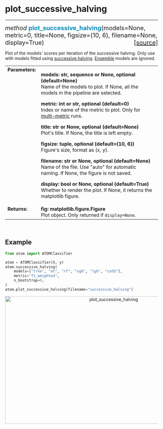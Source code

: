 # plot_successive_halving
-------------------------

<div style="font-size:20px">
<em>method</em> <strong style="color:#008AB8">plot_successive_halving</strong>(models=None,
metric=0, title=None, figsize=(10, 6), filename=None, display=True)
<span style="float:right">
<a href="https://github.com/tvdboom/ATOM/blob/master/atom/plots.py#L738">[source]</a>
</span>
</div>

Plot of the models' scores per iteration of the successive
halving. Only use with models fitted using [successive halving](../../../user_guide/training/#successive-halving).
[Ensemble](../../../user_guide/models/#ensembles) models are
ignored.

<table style="font-size:16px">
<tr>
<td width="20%" class="td_title" style="vertical-align:top"><strong>Parameters:</strong></td>
<td width="80%" class="td_params">
<p>
<strong>models: str, sequence or None, optional (default=None)</strong><br>
Name of the models to plot. If None, all the models in the pipeline are selected.
</p>
<p>
<strong>metric: int or str, optional (default=0)</strong><br>
Index or name of the metric to plot. Only for <a href="../../../user_guide/training/#metric">multi-metric</a> runs.
</p>
<p>
<strong>title: str or None, optional (default=None)</strong><br>
Plot's title. If None, the title is left empty.
</p>
<p>
<strong>figsize: tuple, optional (default=(10, 6))</strong><br>
Figure's size, format as (x, y).
</p>
<p>
<strong>filename: str or None, optional (default=None)</strong><br>
Name of the file. Use "auto" for automatic naming.
If None, the figure is not saved.
</p>
<p>
<strong>display: bool or None, optional (default=True)</strong><br>
Whether to render the plot. If None, it returns the matplotlib figure.
</p>
</td>
</tr>
<tr>
<td width="20%" class="td_title" style="vertical-align:top"><strong>Returns:</strong></td>
<td width="80%" class="td_params">
<strong>fig: matplotlib.figure.Figure</strong><br>
Plot object. Only returned if <code>display=None</code>.
</td>
</tr>
</table>
<br />



## Example

```python
from atom import ATOMClassifier

atom = ATOMClassifier(X, y)
atom.successive_halving(
    models=["tree", "et", "rf", "xgb", "lgb", "catb"],
    metric="f1_weighted",
    n_bootstrap=6,
)
atom.plot_successive_halving(filename="successive_halving")
```

<div align="center">
    <img src="../../../img/plots/plot_successive_halving.png" alt="plot_successive_halving" width="700" height="420"/>
</div>

